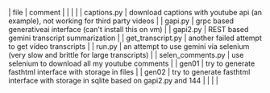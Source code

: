 | file              | comment                                                                              |
|                   |                                                                                      |
| captions.py       | download captions with youtube api (an example), not working for third party videos  |
| gapi.py           | grpc based generativeai interface (can't install this on vm)                         |
| gapi2.py          | REST based gemini transcript summarization                                           |
| get_transcript.py | another failed attempt to get video transcripts                                      |
| run.py            | an attempt to use gemini via selenium (very slow and brittle for large transcripts)  |
| selen_comments.py | use selenium to download all my youtube comments                                     |
| gen01             | try to generate fasthtml interface with storage in files                             |
| gen02             | try to generate fasthtml interface with storage in sqlite  based on gapi2.py and 144 |
|                   |                                                                                      |
